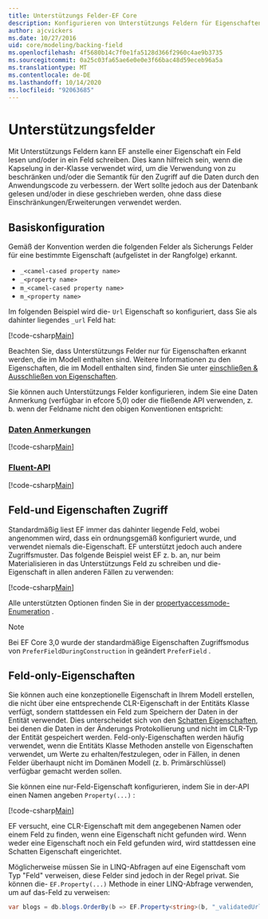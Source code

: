 ```yaml
---
title: Unterstützungs Felder-EF Core
description: Konfigurieren von Unterstützungs Feldern für Eigenschaften in einem Entity Framework Core Modell
author: ajcvickers
ms.date: 10/27/2016
uid: core/modeling/backing-field
ms.openlocfilehash: 4f5680b14c7f0e1fa5128d366f2960c4ae9b3735
ms.sourcegitcommit: 0a25c03fa65ae6e0e0e3f66bac48d59eceb96a5a
ms.translationtype: MT
ms.contentlocale: de-DE
ms.lasthandoff: 10/14/2020
ms.locfileid: "92063685"
---
```

# <a name="backing-fields"></a>Unterstützungsfelder

Mit Unterstützungs Feldern kann EF anstelle einer Eigenschaft ein Feld lesen und/oder in ein Feld schreiben. Dies kann hilfreich sein, wenn die Kapselung in der-Klasse verwendet wird, um die Verwendung von zu beschränken und/oder die Semantik für den Zugriff auf die Daten durch den Anwendungscode zu verbessern. der Wert sollte jedoch aus der Datenbank gelesen und/oder in diese geschrieben werden, ohne dass diese Einschränkungen/Erweiterungen verwendet werden.

## <a name="basic-configuration"></a>Basiskonfiguration

Gemäß der Konvention werden die folgenden Felder als Sicherungs Felder für eine bestimmte Eigenschaft (aufgelistet in der Rangfolge) erkannt.

* `_<camel-cased property name>`
* `_<property name>`
* `m_<camel-cased property name>`
* `m_<property name>`

Im folgenden Beispiel wird die- `Url` Eigenschaft so konfiguriert, dass Sie als dahinter liegendes `_url` Feld hat:

[!code-csharp[Main](../../../samples/core/Modeling/Conventions/BackingField.cs#Sample)]

Beachten Sie, dass Unterstützungs Felder nur für Eigenschaften erkannt werden, die im Modell enthalten sind. Weitere Informationen zu den Eigenschaften, die im Modell enthalten sind, finden Sie unter [einschließen & Ausschließen von Eigenschaften](xref:core/modeling/entity-properties).

Sie können auch Unterstützungs Felder konfigurieren, indem Sie eine Daten Anmerkung (verfügbar in efcore 5,0) oder die fließende API verwenden, z. b. wenn der Feldname nicht den obigen Konventionen entspricht:

### <a name="data-annotations"></a>[Daten Anmerkungen](#tab/data-annotations)

[!code-csharp[Main](../../../samples/core/Modeling/DataAnnotations/BackingField.cs?name=BackingField&highlight=7)]

### <a name="fluent-api"></a>[Fluent-API](#tab/fluent-api)

[!code-csharp[Main](../../../samples/core/Modeling/FluentAPI/BackingField.cs?name=BackingField&highlight=5)]

## <a name="field-and-property-access"></a>Feld-und Eigenschaften Zugriff

Standardmäßig liest EF immer das dahinter liegende Feld, wobei angenommen wird, dass ein ordnungsgemäß konfiguriert wurde, und verwendet niemals die-Eigenschaft. EF unterstützt jedoch auch andere Zugriffsmuster. Das folgende Beispiel weist EF z. b. an, nur beim Materialisieren in das Unterstützungs Feld zu schreiben und die-Eigenschaft in allen anderen Fällen zu verwenden:

[!code-csharp[Main](../../../samples/core/Modeling/FluentAPI/BackingFieldAccessMode.cs?name=BackingFieldAccessMode&highlight=6)]

Alle unterstützten Optionen finden Sie in der [propertyaccessmode-Enumeration](/dotnet/api/microsoft.entityframeworkcore.propertyaccessmode) .

> [!NOTE]
> Bei EF Core 3,0 wurde der standardmäßige Eigenschaften Zugriffsmodus von `PreferFieldDuringConstruction` in geändert `PreferField` .

## <a name="field-only-properties"></a>Feld-only-Eigenschaften

Sie können auch eine konzeptionelle Eigenschaft in Ihrem Modell erstellen, die nicht über eine entsprechende CLR-Eigenschaft in der Entitäts Klasse verfügt, sondern stattdessen ein Feld zum Speichern der Daten in der Entität verwendet. Dies unterscheidet sich von den [Schatten Eigenschaften](xref:core/modeling/shadow-properties), bei denen die Daten in der Änderungs Protokollierung und nicht im CLR-Typ der Entität gespeichert werden. Feld-only-Eigenschaften werden häufig verwendet, wenn die Entitäts Klasse Methoden anstelle von Eigenschaften verwendet, um Werte zu erhalten/festzulegen, oder in Fällen, in denen Felder überhaupt nicht im Domänen Modell (z. b. Primärschlüssel) verfügbar gemacht werden sollen.

Sie können eine nur-Feld-Eigenschaft konfigurieren, indem Sie in der-API einen Namen angeben `Property(...)` :

[!code-csharp[Main](../../../samples/core/Modeling/FluentAPI/BackingFieldNoProperty.cs#Sample)]

EF versucht, eine CLR-Eigenschaft mit dem angegebenen Namen oder einem Feld zu finden, wenn eine Eigenschaft nicht gefunden wird. Wenn weder eine Eigenschaft noch ein Feld gefunden wird, wird stattdessen eine Schatten Eigenschaft eingerichtet.

Möglicherweise müssen Sie in LINQ-Abfragen auf eine Eigenschaft vom Typ "Feld" verweisen, diese Felder sind jedoch in der Regel privat. Sie können die- `EF.Property(...)` Methode in einer LINQ-Abfrage verwenden, um auf das-Feld zu verweisen:

```csharp
var blogs = db.blogs.OrderBy(b => EF.Property<string>(b, "_validatedUrl"));
```
